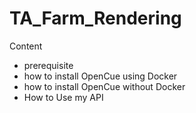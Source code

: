 # TA_Farm_Rendering

Content 
- prerequisite
- how to install OpenCue using Docker
- how to install OpenCue without Docker
- How to Use my API